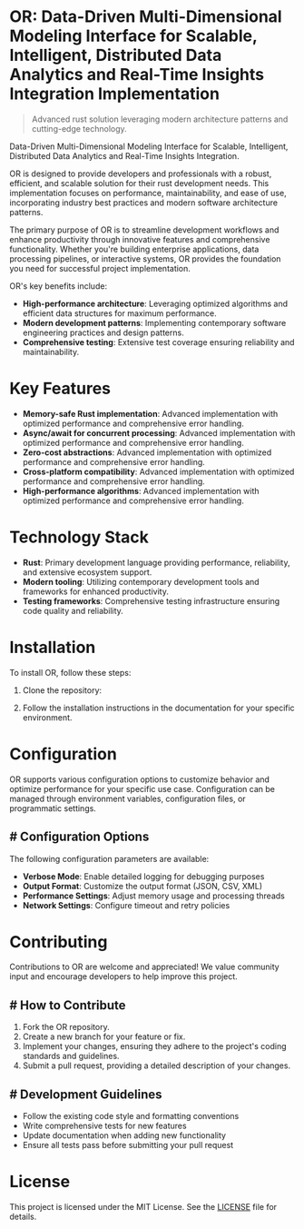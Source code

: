 <!-- fallback_OR_20251028222119_68793 -->

# OR: Data-Driven Multi-Dimensional Modeling Interface for Scalable, Intelligent, Distributed Data Analytics and Real-Time Insights Integration Implementation
> Advanced rust solution leveraging modern architecture patterns and cutting-edge technology.

Data-Driven Multi-Dimensional Modeling Interface for Scalable, Intelligent, Distributed Data Analytics and Real-Time Insights Integration.

OR is designed to provide developers and professionals with a robust, efficient, and scalable solution for their rust development needs. This implementation focuses on performance, maintainability, and ease of use, incorporating industry best practices and modern software architecture patterns.

The primary purpose of OR is to streamline development workflows and enhance productivity through innovative features and comprehensive functionality. Whether you're building enterprise applications, data processing pipelines, or interactive systems, OR provides the foundation you need for successful project implementation.

OR's key benefits include:

* **High-performance architecture**: Leveraging optimized algorithms and efficient data structures for maximum performance.
* **Modern development patterns**: Implementing contemporary software engineering practices and design patterns.
* **Comprehensive testing**: Extensive test coverage ensuring reliability and maintainability.

# Key Features

* **Memory-safe Rust implementation**: Advanced implementation with optimized performance and comprehensive error handling.
* **Async/await for concurrent processing**: Advanced implementation with optimized performance and comprehensive error handling.
* **Zero-cost abstractions**: Advanced implementation with optimized performance and comprehensive error handling.
* **Cross-platform compatibility**: Advanced implementation with optimized performance and comprehensive error handling.
* **High-performance algorithms**: Advanced implementation with optimized performance and comprehensive error handling.

# Technology Stack

* **Rust**: Primary development language providing performance, reliability, and extensive ecosystem support.
* **Modern tooling**: Utilizing contemporary development tools and frameworks for enhanced productivity.
* **Testing frameworks**: Comprehensive testing infrastructure ensuring code quality and reliability.

# Installation

To install OR, follow these steps:

1. Clone the repository:


2. Follow the installation instructions in the documentation for your specific environment.

# Configuration

OR supports various configuration options to customize behavior and optimize performance for your specific use case. Configuration can be managed through environment variables, configuration files, or programmatic settings.

## # Configuration Options

The following configuration parameters are available:

* **Verbose Mode**: Enable detailed logging for debugging purposes
* **Output Format**: Customize the output format (JSON, CSV, XML)
* **Performance Settings**: Adjust memory usage and processing threads
* **Network Settings**: Configure timeout and retry policies

# Contributing

Contributions to OR are welcome and appreciated! We value community input and encourage developers to help improve this project.

## # How to Contribute

1. Fork the OR repository.
2. Create a new branch for your feature or fix.
3. Implement your changes, ensuring they adhere to the project's coding standards and guidelines.
4. Submit a pull request, providing a detailed description of your changes.

## # Development Guidelines

* Follow the existing code style and formatting conventions
* Write comprehensive tests for new features
* Update documentation when adding new functionality
* Ensure all tests pass before submitting your pull request

# License

This project is licensed under the MIT License. See the [LICENSE](https://github.com/zhusonglai/OR/blob/main/LICENSE) file for details.
